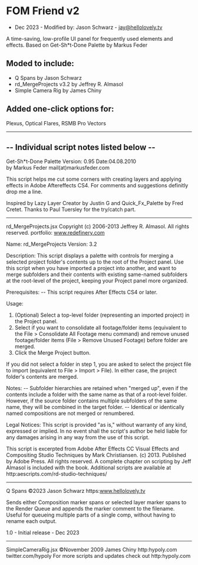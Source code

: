 # FOM Friend v2

- Dec 2023 - Modified by: Jason Schwarz - jay@hellolovely.tv

A time-saving, low-profile UI panel for frequently used elements and effects.
Based on Get-Sh*t-Done Palette by Markus Feder



Moded to include:
-----------------
- Q Spans by Jason Schwarz
- rd_MergeProjects v3.2 by Jeffrey R. Almasol
- Simple Camera Rig by James Chiny

Added one-click options for:
----------------------------
Plexus, Optical Flares, RSMB Pro Vectors

------------------------------------------
-- Individual script notes listed below --
------------------------------------------

Get-Sh*t-Done Palette
Version: 0.95
Date:04.08.2010		
by Markus Feder
mail(at)markusfeder.com

This script helps me cut some corners with creating layers and 
applying effects in Adobe Aftereffects CS4.
For comments and suggestions definitly drop me a line.
	
Inspired by Lazy Layer Creator by Justin G and Quick_Fx_Palette 
by Fred Cretet. Thanks to Paul Tuersley for the try/catch part.

----------

 rd_MergeProjects.jsx
 Copyright (c) 2006-2013 Jeffrey R. Almasol. All rights reserved.
 portfolio: www.redefinery.com
 
 Name: rd_MergeProjects
 Version: 3.2
 
 Description:
 This script displays a palette with controls for merging a selected project folder's
 contents up to the root of the Project panel. Use this script when you have imported
 a project into another, and want to merge subfolders and their contents with existing
 same-named subfolders at the root-level of the project, keeping your Project panel 
 more organized.
 
 Prerequisites:
  -- This script requires After Effects CS4 or later.
 
 Usage:
  1. (Optional) Select a top-level folder (representing an imported project) in the 
     Project panel.
  2. Select if you want to consolidate all footage/folder items (equivalent to the
     File > Consolidate All Footage menu command) and remove unused footage/folder
     items (File > Remove Unused Footage) before folder are merged.
  3. Click the Merge Project button.
 
 If you did not select a folder in step 1, you are asked to select the project file to
 import (equivalent to File > Import > File). In either case, the project folder's
 contents are merged.
 
 Notes:
  -- Subfolder hierarchies are retained when "merged up", even if the contents include
     a folder with the same name as that of a root-level folder. However, if the
     source folder contains multiple subfolders of the same name, they will be
     combined in the target folder.
  -- Identical or identically named compositions are not merged or renumbered.
 
 Legal Notices:
 This script is provided "as is," without warranty of any kind, expressed or implied.
 In no event shall the script's author be held liable for any damages arising in any
 way from the use of this script.
 
 This script is excerpted from Adobe After Effects CC Visual Effects and Compositing Studio Techniques by Mark Christiansen.
 (c) 2013. Published by Adobe Press. All rights reserved. A complete chapter on scripting
 by Jeff Almasol is included with the book. Additional scripts are available at
 http:aescripts.com/rd-studio-techniques/

----------

 Q Spans
 ©2023 Jason Schwarz https:www.hellolovely.tv

  Sends either Composition marker spans or selected layer marker spans to the Render Queue and appends the marker comment to the filename.
  Useful for queueing multiple parts of a single comp, without having to rename each output.

 1.0 - Initial release - Dec 2023

----------

 SimpleCameraRig.jsx
 ©November 2009  James Chiny http:hypoly.com
 twitter.com/hypoly
 For more scripts and updates check out http:hypoly.com
